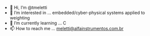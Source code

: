 - 👋 Hi, I’m @tmeletti
- 👀 I’m interested in ... embedded/cyber-physical systems applied to weighting
- 🌱 I’m currently learning ... C
- 📫 How to reach me ... meletti@alfainstrumentos.com.br

<!---
tmeletti/tmeletti is a ✨ special ✨ repository because its `README.md` (this file) appears on your GitHub profile.
You can click the Preview link to take a look at your changes.
--->
